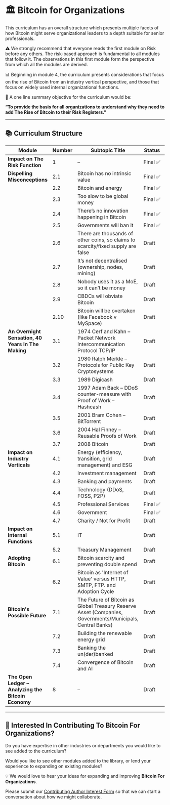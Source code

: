 # 🏛️ Bitcoin for Organizations

This curriculum has an overall structure which presents multiple facets of how Bitcoin might serve organizational leaders to a depth suitable for senior professionals.

⚠️ We strongly recommend that everyone reads the first module on Risk before any others. The risk-based approach is fundamental to all modules that follow it. The observations in this first module form the perspective from which all the modules are derived.

📊 Beginning in module 4, the curriculum presents considerations that focus on the rise of Bitcoin from an industry vertical perspective, and those that focus on widely used internal organizational functions.

🎯 A one line summary objective for the curriculum would be:  

**“To provide the basis for all organizations to understand why they need to add The Rise of Bitcoin to their Risk Registers.”**

---

## 📚 Curriculum Structure

| Module | Number | Subtopic Title | Status | Preview |
|--------|--------|----------------|--------|---------|
| **Impact on The Risk Function** | 1 | – | Final&nbsp;✅ | [Preview](https://github.com/MyFirstBitcoin/Bitcoin-For-Organizations/blob/3743cefc170132775155e74cee2a3c31bb778571/modules/module1-impact-on-the-risk-function.pdf) |
| **Dispelling Misconceptions** | 2.1 | Bitcoin has no intrinsic value | Final&nbsp;✅ | [Preview](https://github.com/MyFirstBitcoin/Bitcoin-For-Organizations/blob/19b830b680f415d0159f5c96c3ff51ed560bcd5d/modules/module2.1-bitcoin-has-no-intrinsic-value.pdf) |
|  | 2.2 | Bitcoin and energy | Final&nbsp;✅ | [Preview](https://github.com/MyFirstBitcoin/Bitcoin-For-Organizations/blob/19b830b680f415d0159f5c96c3ff51ed560bcd5d/modules/module2.2-bitcoin-and-energy.pdf) |
|  | 2.3 | Too slow to be global money | Final&nbsp;✅ | [Preview](https://github.com/MyFirstBitcoin/Bitcoin-For-Organizations/blob/19b830b680f415d0159f5c96c3ff51ed560bcd5d/modules/module2.3-bitcoin-is-too-slow-to-be-global-money.pdf) |
|  | 2.4 | There’s no innovation happening in Bitcoin | Final&nbsp;✅ | [Preview](https://github.com/MyFirstBitcoin/Bitcoin-For-Organizations/blob/19b830b680f415d0159f5c96c3ff51ed560bcd5d/modules/module2.4-there-is-no-innovation-happening-in-bitcoin.pdf) |
|  | 2.5 | Governments will ban it | Final&nbsp;✅ | [Preview](https://github.com/MyFirstBitcoin/Bitcoin-For-Organizations/blob/19b830b680f415d0159f5c96c3ff51ed560bcd5d/modules/module2.5-governments-will-ban-it.pdf) |
|  | 2.6 | There are thousands of other coins, so claims to scarcity/fixed supply are false | Draft | – |
|  | 2.7 | It’s not decentralised (ownership, nodes, mining) | Draft | – |
|  | 2.8 | Nobody uses it as a MoE, so it can’t be money | Draft | – |
|  | 2.9 | CBDCs will obviate Bitcoin | Draft | – |
|  | 2.10 | Bitcoin will be overtaken (like Facebook v MySpace) | Draft | – |
| **An Overnight Sensation, 40 Years In The Making** | 3.1 | 1974 Cerf and Kahn – Packet Network Intercommunication Protocol TCP/IP | Draft | – |
|  | 3.2 | 1980 Ralph Merkle – Protocols for Public Key Cryptosystems | Draft | – |
|  | 3.3 | 1989 Digicash | Draft | – |
|  | 3.4 | 1997 Adam Back – DDoS counter-measure with Proof of Work – Hashcash | Draft | – |
|  | 3.5 | 2001 Bram Cohen – BitTorrent | Draft | – |
|  | 3.6 | 2004 Hal Finney – Reusable Proofs of Work | Draft | – |
|  | 3.7 | 2008 Bitcoin | Draft | – |
| **Impact on Industry Verticals** | 4.1 | Energy (efficiency, transition, grid management) and ESG | Draft | – |
|  | 4.2 | Investment management | Draft | – |
|  | 4.3 | Banking and payments | Draft | – |
|  | 4.4 | Technology (DDoS, FOSS, P2P) | Draft | – |
|  | 4.5 | Professional Services | Final&nbsp;✅ | [Preview](https://github.com/MyFirstBitcoin/Bitcoin-For-Organizations/blob/1590758311e9906e78017224cb2ca5e3d3fd28c5/modules/module4.5-professional-services.pdf) |
|  | 4.6 | Government | Final&nbsp;✅ | [Preview](https://github.com/MyFirstBitcoin/Bitcoin-For-Organizations/blob/1590758311e9906e78017224cb2ca5e3d3fd28c5/modules/module4.6-government.pdf) |
|  | 4.7 | Charity / Not for Profit | Draft | – |
| **Impact on Internal Functions** | 5.1 | IT | Draft | – |
|  | 5.2 | Treasury Management | Draft | – |
| **Adopting Bitcoin** | 6.1 | Bitcoin scarcity and preventing double spend | Draft | – |
|  | 6.2 | Bitcoin as 'Internet of Value' versus HTTP, SMTP, FTP. and Adoption Cycle | Draft | – |
| **Bitcoin's Possible Future** | 7.1 | The Future of Bitcoin as Global Treasury Reserve Asset (Companies, Governments/Municipals, Central Banks) | Draft | – |
|  | 7.2 | Building the renewable energy grid | Draft | – |
|  | 7.3 | Banking the un(der)banked | Draft | – |
|  | 7.4 | Convergence of Bitcoin and AI | Draft | – |
| **The Open Ledger – Analyzing the Bitcoin Economy** | 8 | – | Draft | – |

---

## 🤝 Interested In Contributing To Bitcoin For Organizations?

Do you have expertise in other industries or departments you would like to see added to the curriculum?

Would you like to see other modules added to the library, or lend your experience to expanding on existing modules?

💡 We would love to hear your ideas for expanding and improving **Bitcoin For Organizations**.  

Please submit our [Contributing Author Interest Form](https://www.google.com/url?q=https://docs.google.com/forms/d/e/1FAIpQLSfhXlH3JQ9-QqyAYWUWW-VBwWYNmwjeUHkTWfxqOmdcSg-ANA/viewform?usp%3Dheader&sa=D&source=docs&ust=1750085413953862&usg=AOvVaw2ZA6Dcp_l6l-5QvTyRZ-em) so that we can start a conversation about how we might collaborate.
